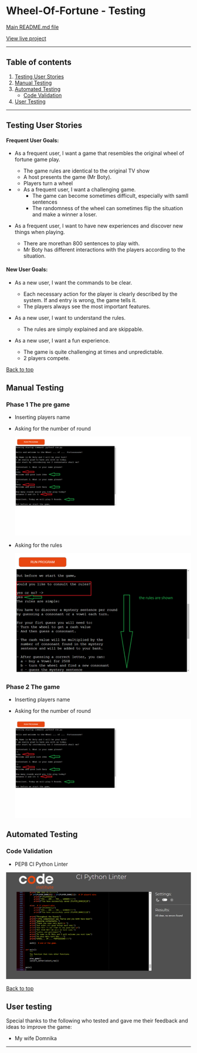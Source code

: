# Wheel-Of-Fortune - Testing 

[Main README.md file](/README.md)

[View live project](https://the-wheel-of-fortune.herokuapp.com/)

***
## Table of contents
1. [Testing User Stories](#Testing-User-Stories)
2. [Manual Testing](#Manual-Testing)
3. [Automated Testing](#Automated-Testing) 
     - [Code Validation](#Code-Validation)
4. [User Testing](#User-Testing)


***

## Testing User Stories
#### Frequent User Goals:
* As a frequent user, I want a game that resembles the original wheel of fortune game play.
     * The game rules are identical to the original TV show
     * A host presents the game (Mr Boty).
     * Players turn a wheel

* * As a frequent user, I want a challenging game.
     * The game can become sometimes difficult, especially with samll sentences
     * The randomness of the wheel can sometimes flip the situation and make a winner a loser.
     
* As a frequent user, I want to have new experiences and discover new things when playing.
     * There are morethan 800 sentences to play with. 
     * Mr Boty has different interactions with the players according to the situation.

#### New User Goals:
* As a new user, I want the commands to be clear.
     * Each necessary action for the player is clearly described by the system. If and entry is wrong, the game tells it. 
     * The players always see the most important features.

* As a new user, I want to understand the rules.
     * The rules are simply explained and are skippable. 

* As a new user, I want a fun experience.
     * The game is quite challenging at times and unpredictable. 
     * 2 players compete.

[Back to top](#Wheel-Of-Fortune---Testing)
## Manual Testing
### Phase 1 The pre game
* Inserting players name
* Asking for the number of round

     ![Inserting Names](assets/testing-files/pre-game.png) 

* Asking for the rules

     ![Rules](assets/testing-files/rules.png)

### Phase 2 The game
* Inserting players name
* Asking for the number of round

     ![Inserting Names](assets/testing-files/pre-game.png) 
## Automated Testing
### Code Validation
* PEP8 CI Python Linter 

![PEP8 CI Python Linter](assets/testing-files/python-validator.PNG)

[Back to top](#Wheel-Of-Fortune---Testing)

## User testing 
Special thanks to the following who tested and gave me their feedback and ideas to improve the game:
* My wife Domnika 

***
